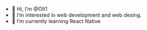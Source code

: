 - 👋 Hi, I’m @Olt1
- 👀 I’m interested in web development and web desing.
- 🌱 I’m currently learning React Native

<!---
Olt1/Olt1 is a ✨ special ✨ repository because its `README.md` (this file) appears on your GitHub profile.
You can click the Preview link to take a look at your changes.
--->
